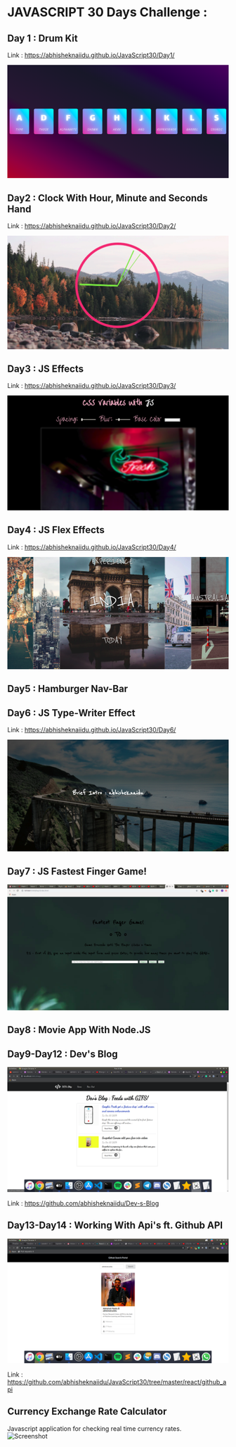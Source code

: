 # JAVASCRIPT 30 Days Challenge :

## Day 1 : Drum Kit

Link : https://abhisheknaiidu.github.io/JavaScript30/Day1/

![Screenshot](Day1.png)

## Day2 : Clock With Hour, Minute and Seconds Hand

Link : https://abhisheknaiidu.github.io/JavaScript30/Day2/

![Screenshot](Day2.png)

## Day3 : JS Effects

Link : https://abhisheknaiidu.github.io/JavaScript30/Day3/

![Screenshot](Day3.png)

## Day4 : JS Flex Effects

Link : https://abhisheknaiidu.github.io/JavaScript30/Day4/

![Screenshot](Day4.png)

## Day5 : Hamburger Nav-Bar

## Day6 : JS Type-Writer Effect

Link : https://abhisheknaiidu.github.io/JavaScript30/Day6/

![Screenshot](Day6.png)


## Day7 : JS Fastest Finger Game!

![Screenshot](Day7.png)

## Day8 : Movie App With Node.JS 

## Day9-Day12 : Dev's Blog

![Screenshot](Blog.png)

Link : https://github.com/abhisheknaiidu/Dev-s-Blog

## Day13-Day14 : Working With Api's ft. Github API

![Screenshot](github.png)

Link : https://github.com/abhisheknaiidu/JavaScript30/tree/master/react/github_api

## Currency Exchange Rate Calculator
Javascript application for checking real time currency rates.<br />
![Screenshot](https://github.com/Yoddha99/javascript30/blob/master/LiveCurrencyexchange/sss.png)

